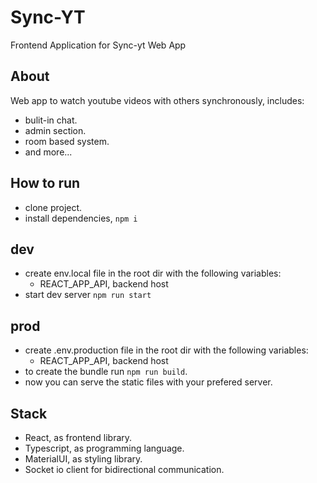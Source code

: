 # Sync-YT 

Frontend Application for Sync-yt Web App

##  About

Web app to watch youtube videos with others synchronously, includes:

- bulit-in chat.
- admin section.
- room based system.
- and more...

## How to run

- clone project.
- install dependencies, ```npm i```

## dev

- create env.local file in the root dir with the following variables:
    - REACT_APP_API, backend host
- start dev server ```npm run start```

## prod

- create .env.production file in the root dir with the following variables:
    - REACT_APP_API, backend host
- to create the bundle run ```npm run build```.
- now you can serve the static files with your prefered server.

## Stack

- React, as frontend library.
- Typescript, as programming language.
- MaterialUI, as styling library.
- Socket io client for bidirectional communication.



